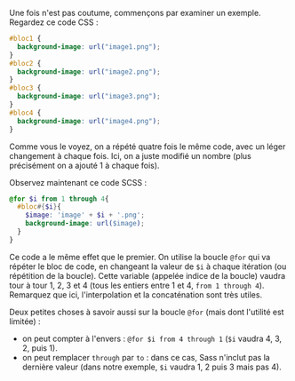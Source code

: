 Une fois n'est pas coutume, commençons par examiner un exemple. Regardez ce code CSS :
```css
#bloc1 {
  background-image: url("image1.png");
}
#bloc2 {
  background-image: url("image2.png");
}
#bloc3 {
  background-image: url("image3.png");
}
#bloc4 {
  background-image: url("image4.png");
}
```

Comme vous le voyez, on a répété quatre fois le même code, avec un léger changement à chaque fois. Ici, on a juste modifié un nombre (plus précisément on a ajouté 1 à chaque fois).

Observez maintenant ce code SCSS :
```scss hl_lines="1"
@for $i from 1 through 4{
  #bloc#{$i}{
    $image: 'image' + $i + '.png';
    background-image: url($image);
  }
}
```
Ce code a le même effet que le premier. On utilise la boucle `@for` qui va répéter le bloc de code, en changeant la valeur de `$i` à chaque itération (ou répétition de la boucle). Cette variable (appelée indice de la boucle) vaudra tour à tour 1, 2, 3 et 4 (tous les entiers entre 1 et 4, `from 1 through 4`). Remarquez que ici, l'interpolation et la concaténation sont très utiles.

Deux petites choses à savoir aussi sur la boucle `@for` (mais dont l'utilité est limitée) :

- on peut compter à l'envers : `@for $i from 4 through 1` (`$i` vaudra 4, 3, 2, puis 1).
- on peut remplacer `through` par `to` : dans ce cas, Sass n'inclut pas la dernière valeur (dans notre exemple, `$i` vaudra 1, 2 puis 3 mais pas 4).